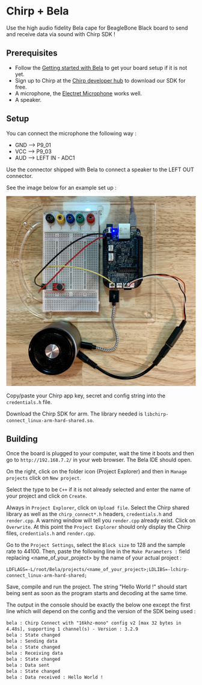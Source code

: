 # Chirp + Bela

Use the high audio fidelity Bela cape for BeagleBone Black board to send and
receive data via sound with Chirp SDK !

## Prerequisites

- Follow the [Getting started with Bela](https://github.com/BelaPlatform/Bela/wiki/Getting-started-with-Bela) to get your board setup if it is not yet.
- Sign up to Chirp at the [Chirp developer hub](https://developers.chirp.io) to download our SDK for free.
- A microphone, the [Electret Microphone](https://www.sparkfun.com/products/12758) works well.
- A speaker.

## Setup

You can connect the microphone the following way : 
- GND --> P9_01
- VCC --> P9_03
- AUD --> LEFT IN - ADC1

Use the connector shipped with Bela to connect a speaker to the LEFT OUT connector.

See the image below for an example set up :

![chirp+bela](chirp+bela.jpg)

Copy/paste your Chirp app key, secret and config string into the `credentials.h` file.

Download the Chirp SDK for arm. The library needed is `libchirp-connect_linux-arm-hard-shared.so`.

## Building

Once the board is plugged to your computer, wait the time it boots and then go to
`http://192.168.7.2/` in your web browser. The Bela IDE should open.

On the right, click on the folder icon (Project Explorer) and then in `Manage projects` click on `New project`.

Select the type to be `C++` if it is not already selected and enter the name of your project and click on `Create`.

Always in `Project Explorer`, click on `Upload file`. Select the Chirp shared library as well as the `chirp_connect*.h` headers, `credentials.h` and `render.cpp`. A warning window will tell you `render.cpp` already exist. Click on `Overwrite`. At this point the `Project Explorer` should only display the Chirp files, `credentials.h` and `render.cpp`.

Go to the `Project Settings`, select the `Block size` to 128 and the sample rate to 44100. Then, paste the following line in the `Make Parameters :` field replacing <name_of_your_project> by the name of your actual project :

```text
LDFLAGS=-L/root/Bela/projects/<name_of_your_project>;LDLIBS=-lchirp-connect_linux-arm-hard-shared;
```

Save, compile and run the project. The string "Hello World !" should start being sent as soon as the program starts and decoding at the same time.

The output in the console should be exactly the below one except the first line which will depend on the config and the version of the SDK being used :

```text
bela : Chirp Connect with "16khz-mono" config v2 [max 32 bytes in 4.48s], supporting 1 channel(s) - Version : 3.2.9
bela : State changed
bela : Sending data
bela : State changed
bela : Receiving data
bela : State changed
bela : Data sent
bela : State changed
bela : Data received : Hello World !
```
